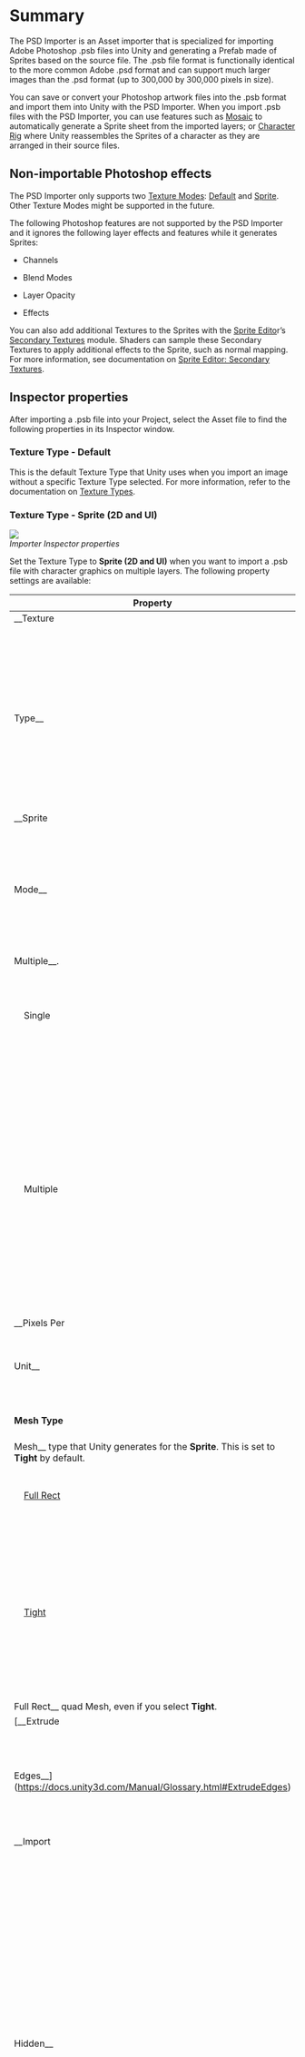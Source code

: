 # Summary

The PSD Importer is an Asset importer that is specialized for importing Adobe Photoshop .psb files into Unity and
generating a Prefab made of Sprites based on the source file. The .psb file format is functionally identical to the more
common Adobe .psd format and can support much larger images than the .psd format (up to 300,000 by 300,000 pixels in
size).

You can save or convert your Photoshop artwork files into the .psb format and import them into Unity with the PSD
Importer. When you import .psb files with the PSD Importer, you can use features such as [Mosaic](#Mosaic) to
automatically generate a Sprite sheet from the imported layers; or [Character Rig](#Rig) where Unity reassembles the
Sprites of a character as they are arranged in their source files.

## Non-importable Photoshop effects

The PSD Importer only supports
two [Texture Modes](https://docs.unity3d.com/Manual/TextureTypes.html): [Default](https://docs.unity3d.com/Manual/TextureTypes.html#Default)
and [Sprite](https://docs.unity3d.com/Manual/TextureTypes.html#Sprite). Other Texture Modes might be supported in the
future.

The following Photoshop features are not supported by the PSD Importer and it ignores the following layer effects and
features while it generates Sprites:

* Channels

* Blend Modes

* Layer Opacity

* Effects

You can also add additional Textures to the Sprites with
the [Sprite Edito](https://docs.unity3d.com/Manual/SpriteEditor.html)r’s [Secondary Textures](https://docs.unity3d.com/Manual/SpriteEditor-SecondaryTextures.html)
module. Shaders can sample these Secondary Textures to apply additional effects to the Sprite, such as normal mapping.
For more information, see documentation
on [Sprite Editor: Secondary Textures](https://docs.unity3d.com/Manual/SpriteEditor-SecondaryTextures.html).

## Inspector properties

After importing a .psb file into your Project, select the Asset file to find the following properties in its Inspector
window.

### Texture Type - Default

This is the default Texture Type that Unity uses when you import an image without a specific Texture Type selected. For
more information, refer to the documentation on [Texture Types](https://docs.unity3d.com/Manual/TextureTypes.html).

### Texture Type - Sprite (2D and UI)

![](images/propertysettings.png) <br/> _Importer Inspector properties_

Set the Texture Type to __Sprite (2D and UI)__ when you want to import a .psb file with character graphics on multiple
layers. The following property settings are available:

| Property                                                     | Function                                                     |
| ------------------------------------------------------------ | ------------------------------------------------------------ |
| __Texture
Type__                                             | Select [Sprite (2D and UI)](https://docs.unity3d.com/Manual/TextureTypes.html#Sprite) to import the Texture as a [Sprite](https://docs.unity3d.com/Manual/Sprites.html). This is required to begin using the imported images with the [2D Animation](https://docs.unity3d.com/Packages/com.unity.2d.animation@latest/) package. |
| __Sprite
Mode__                                              | Use this property to specify how Unity extracts the Sprite graphic from the image. The default option is __
Multiple__. |
| &nbsp;&nbsp;&nbsp;&nbsp;Single                               | Choose this option if the imported image contains a single element. |
| &nbsp;&nbsp;&nbsp;&nbsp;Multiple                             | This is the default option. Choose this option if the imported image contains multiple elements. Choose this option when importing artwork meant for animation with the [2D Animation](https://docs.unity3d.com/Packages/com.unity.2d.animation@latest/) package. |
| __Pixels Per
Unit__                                          | The number of pixels that equal to one Unity unit.           |
| __Mesh Type__                                                | This defines the __
Mesh__ type that Unity generates for the __Sprite__. This is set to __Tight__ by default. |
| &nbsp;&nbsp;&nbsp;&nbsp;[Full Rect](https://docs.unity3d.com/Documentation/ScriptReference/SpriteMeshType.FullRect.html) | Unity maps the Sprite onto a rectangular Mesh.               |
| &nbsp;&nbsp;&nbsp;&nbsp;[Tight](https://docs.unity3d.com/Documentation/ScriptReference/SpriteMeshType.Tight.html) | Unity generates a Mesh based on the outline of the Sprite. If the Sprite is smaller than 32 x 32 pixels, Unity always maps it onto a __
Full Rect__ quad Mesh, even if you select __Tight__. |
| [__Extrude
Edges__](https://docs.unity3d.com/Manual/Glossary.html#ExtrudeEdges) | Use the slider to determine how much to extend the Mesh from the edge of the Sprite. |
| __Import
Hidden__                                            | Enable this property to include the hidden [layers](https://helpx.adobe.com/photoshop/using/layer-basics.html#layers_panel_overview) of the .psb file in the import. This produces the same import result as making all layers visible in the source file unhiding all layers in the source file before you importing it into Unity. Clear this option if you want to only import the visible layers in the .psb file. |
| __Mosaic__<a name="Mosaic"></a>                              | This setting is only available if you set the __Texture
Type__ to __
Multiple__. Enable this setting to make the PSD Importer generate Sprites from the imported layers and combine them into a single Texture in a Sprite sheet layout. |
| [__Character
Rig__](#Rig)                                    | Enable this property to make the importer generate a [Prefab](https://docs.unity3d.com/Manual/Prefabs.html) based on the imported source file. The PSD Importer generates Sprites from the imported layers of the source file, and the Sprites’ [hierarchy](https://docs.unity3d.com/Manual/Hierarchy.html) and positions are based on their [layer hierarchy](https://helpx.adobe.com/photoshop/using/layer-basics.html#layers_panel_overview) and their positions in the .psb file. |
| __Use Layer Grouping__                                       | This setting is only available when you enable __
Character
Rig__. Enable this setting to make the importer generate a Prefab that follows the layer and grouping hierarchy of the imported .psb. file. |
| __
Pivot__                                                    | Choose the pivot point of the Sprite.                        |
| &nbsp;&nbsp;&nbsp;&nbsp; Custom                              | Define the X and Y coordinates of a custom __
Pivot__ location. |
| [__Reslice__](#Reslice)                                      | Available only when you enable __
Mosaic__. Enable this setting to regenerate the Sprite from the imported layers and clear any changes you have made to the Sprite and its metadata. |
| __
Experimental__                                             | The following feature is experimental and might be changed or removed in the future. It is only available for the following Editor and package versions:  <br />- __
Unity 2019.2__: 2D PSD Importer version 1.2.0-preview.4 or newer.<br />- __Unity
2019.3__: 2D PSD Importer version 2.0.5 or newer. |
| &nbsp;&nbsp;&nbsp;&nbsp; [Keep Duplicate Name](#Duplicate)    | Enable this setting to make the PSD Importer generate Sprites from the source files with the exact same name as their source layers, even when there are multiple layers with the same name. |



## Property details

### Character Rig<a name="Rig"></a>

The __Character Rig__ setting makes the PSD Importer generate a Prefab that
contains [Sprites](https://docs.unity3d.com/Manual/Sprites.html) it generates from each layer of the imported source
file. The PSD Importer automatically gives the Sprites
an [Order in Layer](https://docs.unity3d.com/Manual/2DSorting.html#sortlayer) value that sorts them according to the
layer hierarchy in the source file. This ensures that Unity recreates the character artwork in the correct order in the
Prefab.

The name of each Sprite in the Prefab is the same as their respective source layer, unless
a [name collision error](#NameCollision) occurs, which is usually due to duplicate names in the source layers.

If the Sprite contains bone or weight data, the PSD Importer automatically adds the __Sprite Skin__ component to it.
This happens if the Sprite has
been [rigged](https://docs.unity3d.com/Packages/com.unity.2d.animation@3.0/manual/CharacterRig.html) with bones and
weights in
the [Skinning Editor](https://docs.unity3d.com/Packages/com.unity.2d.animation@3.0/manual/SkinningEditor.html) already
and the source file is being reimported, or you have
manually [copied and pasted](https://docs.unity3d.com/Packages/com.unity.2d.animation@3.0/manual/CopyPasteSkele.html)
the bone and weight data onto the Sprites.

Refer to the examples below of a character designed in Photoshop with its various parts and limbs separated onto
different layers.

![](images/PhotoshopSetup.png) <br/> _Character artwork in Photoshop with different parts separated into different
Photoshop layers._

![](images/LayerHierarchy.png) <br/>_The generated Prefab with Sprites sorted according to the source file’s layer
hierarchy._

![](images/LayerGrouping.png) <br/> _The Prefab with the Layer Grouping setting enabled._

### Reslice<a name="Reslice"></a>

Enable this setting to discard all user modifications for the current set of SpriteRect data and regenerate all
SpriteRects based on the current source file. Extra SpriteRect metadata (such as weights and bones data) persist if they
remain valid with the regenerated SpriteRects.

## How the PSD Importer uses SpriteRect data

The PSD Importer can store four separate sets of [SpriteRect](https://docs.unity3d.com/ScriptReference/Sprite-rect.html)
data, with a set for each of the four combinations of importer property settings below:

1. __Sprite Mode__ set to __Single__.

2. __Sprite Mode__ set to __Multiple__.

3. __Sprite Mode__ set to __Multiple,__ and __Mosaic__ enabled.

4. __Sprite Mode__ set to __Multiple__, and both __Mosaic__ and __Character Rig__ enabled.

Each set of data is persistent, and does not affect or overwrite the data of other sets. This means you can save
different SpriteRect data for different importer settings for the same source file. The SpriteRect data persists even if
you modify the dimensions and position of images in the source file, as long as the
original [Layer ID](https://github.com/adobe-photoshop/generator-core/wiki/Understanding-Layer-IDs-and-Layer-Indices) of
the source layers remain the same.

### Modifying the SpriteRect data

The SpriteRect defines the location of the Sprite on the Texture that Unity generates from the imported source file. You
can modify the location and size of each SpriteRect in the Sprite Editor.

![](images/SpriteRect1.png)<br/>_Original SpriteRect location of the ‘head’ Sprite on the combined Sprite sheet
Texture._

![](images/SpriteRect2.png) <br/> _Drag the corners of the SpriteRect to modify its dimensions and location, or enter
the coordinates and dimensions in the Sprite panel._

A SpriteRect’s modified dimensions and location on the Texture is reflected for its respective Sprite in the Scene view.

| ![](images/SpriteRect_table1.png)                            | ![](images/SpriteRect_table2.png)                            |
| ------------------------------------------------------------ | ------------------------------------------------------------ |
| _Original character prefab and its ‘head’ Sprite with unmodified SpriteRect data._ | _Character prefab with its ‘head’
Sprite’s SpriteRect data modified._ |

When you enable the [Mosaic](#Mosaic) importer setting, the PSD Importer arranges the different layers of the source
file together to form a single combined Texture when you import it. The importer generates a SpriteRect for each of
these imported layers, and follows the position of its associated layer wherever it is placed in the Mosaic Texture.

![](images/MovedSpriteRect.png)<br/>_The SpriteRect of the ‘head’ layer. The SpriteRect has been moved from its original
position._

![](images/SpriteRect_following.png)<br/>_The source file reimported after hiding several layers. The SpriteRect follows
the ‘head’ layer’s placement in the new Texture._

However, a SpriteRect’s size and position remains the same if you change the image or canvas size of its source layer in
the source file. You must manually edit the size and position of the SpriteRect in the Sprite Editor, or select and
apply the [Reslice](#heading=h.i7pxu2xdxrji) option to regenerate it from the source file.

![](images/OriginalSpriteRect.png)<br/>_Original position and size of the SpriteRect for the generated ‘head’ Sprite._

![image alt text](images/IncreaseSize.png)<br/>_Position and size of the SpriteRect remains the same after increasing
the image size of its source layer._

SpriteRect data persists until you manually delete the SpriteRect, or select the [Reslice](#heading=h.i7pxu2xdxrji)
option and apply it in the importer settings. When you do this, Unity discards all user modifications for the current
set of SpriteRect data and regenerates all the SpriteRects from the current source file.

### Summary of source file modifications and their effects on SpriteRect data

| __Modification to the source file__             | __Effect on SpriteRect data__                                |
| ----------------------------------------------- | ------------------------------------------------------------ |
| __New layer added /layer visibility turned
on__ | The PSD importer automatically generates a new Sprite from the new layer, or newly visible layer, with its associated SpriteRect. |
| __Layer deleted /layer visibility turned
off__  | The Sprite and SpriteRect that the PSD Importer generated from the deleted or previously visible layer are also deleted from the Project file. |
| __Layer is
renamed__                            | By default, the SpriteRect copies the new name of its source layer. However if you rename the SpriteRect in the Sprite Editor, then it retains its modified name and does not copy the source layer’s new name. |
| __Layer or canvas size
changed__                | When a source layer is resized, the size and position of its related SpriteRect remains the same and does not reflect the changes made to its source layer. To make the SpriteRect reflect the changes made to its source layer, manually edit the SpriteRect’s dimensions in the Sprite Editor or select and apply the [Reslice](#Reslice) option in the PSD Importer settings. |

## Name collision errors <a name="NameCollision"></a>

A name collision error can happen due to the following :

1. Two or more layers in the imported source file have the same name. However,
   Photoshop [group layers](https://helpx.adobe.com/photoshop/using/selecting-grouping-linking-layers.html#group_and_link_layers)
   with the same names do not cause this issue.

2. A new layer that the PSD Importer creates in the source file has the same name as a SpriteRect you have created or
   modified.

3. A layer is renamed to the same name as a SpriteRect you have modified.

4. A previously hidden layer is made visible and imported, and it has the same name as an existing SpriteRect.

When a name collision occurs, one SpriteRect retains the original name while the other is appended with a running
number. Which SpriteRect retains their original name is based on the following priority:

1. A SpriteRect you have created or modified.

2. The first layer in the source file, starting from the bottom of the layer stack.

3. Currently existing SpriteRects in the Project.

## Experimental feature: Keep duplicate names <a name="Duplicate"></a>

Unity’s default import behavior when there are duplicate names is to append "_[number]" to Sprites and SpriteRects it
generates from source layers with identical names. Enable this experimental feature to instead have Unity give both
Sprites/SpriteRects the exact same name as their source layer even if they have duplicate names.

## PSD File Importer Override

In Unity 2019.30f1, it is possible to use PSDImporter to import files with 'psd' extensions. To do that you will need to
have custom scripts that allows you to do that by calling the `AssetDatabaseExperimental.SetImporterOverride` method.
The following is an example on how to use the API

#### PSDImporterOverride.cs

```
using UnityEngine;

namespace UnityEditor.U2D.PSD
{
    [ScriptedImporter(1, "psd", AutoSelect = false)]
    internal class PSDImporterOverride : PSDImporter
    {

        [MenuItem("Assets/2D Importer", false, 30)]
        [MenuItem("Assets/2D Importer/Change PSD File Importer", false, 30)]
        static void ChangeImporter()
        {
            foreach (var obj in Selection.objects)
            {
                var path = AssetDatabase.GetAssetPath(obj);
                var ext = System.IO.Path.GetExtension(path);
                if (ext == ".psd")
                {
                    var importer = AssetImporter.GetAtPath(path);
                    if (importer is PSDImporterOverride)
                    {
                        Debug.Log(string.Format("{0} is now imported with TextureImporter", path));
                        AssetDatabaseExperimental.ClearImporterOverride(path);
                    }
                    else
                    {
                        Debug.Log(string.Format("{0} is now imported with PSDImporter", path));
                        AssetDatabaseExperimental.SetImporterOverride<PSDImporterOverride>(path);
                    }
                }
            }
        }
    }
}
```

#### PSDImporterOverrideEditor.cs
```
namespace UnityEditor.U2D.PSD
{
    [CustomEditor(typeof(UnityEditor.U2D.PSD.PSDImporterOverride))]
    internal class PSDImporterOverrideEditor : PSDImporterEditor
    {
    }

}
```